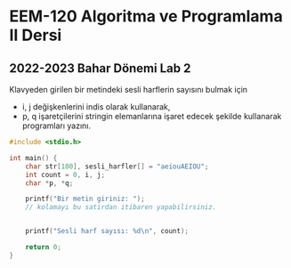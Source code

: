 # EEM-120 Algoritma ve Programlama II Dersi

## 2022-2023 Bahar Dönemi Lab 2



Klavyeden girilen bir metindeki sesli harflerin sayısını bulmak için 
- i, j değişkenlerini indis olarak kullanarak,
- p, q işaretçilerini stringin elemanlarına işaret edecek şekilde kullanarak
programları yazını.

```C
#include <stdio.h>

int main() {
    char str[100], sesli_harfler[] = "aeiouAEIOU";
    int count = 0, i, j;
    char *p, *q;

    printf("Bir metin giriniz: ");
    // kolamayı bu satirdan itibaren yapabilirsiniz.    


    printf("Sesli harf sayısı: %d\n", count);

    return 0;
}

```